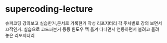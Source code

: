 # supercoding-lecture
슈퍼코딩 강의보고 실습한거,문서로 기록한거 작성 리포지터리
각 주차별로 강의 보면서 끄적인거. 실습으로 코드짜본거 등등 윈도우 맥 옮겨 다니면서 연동하면서 볼려고 올려놓은 리포지터리

